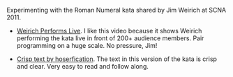 Experimenting with the Roman Numeral kata shared by
Jim Weirich at SCNA 2011. 

* [Weirich Performs Live](http://vimeo.com/33841375). I like this video because it
shows Weirich performing the kata live in front of 200+ audience
members. Pair programming on a huge scale. No pressure, Jim!

* [Crisp text by hoserfication](http://www.youtube.com/watch?v=VLEgp1189dk). The text
in this version of the kata is crisp and clear. Very easy to read and
follow along.

